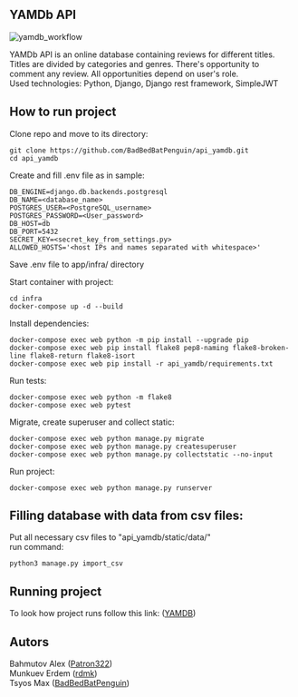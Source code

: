 ## YAMDb API
![yamdb_workflow](https://github.com/BadBedBatPenguin/yamdb_final/actions/workflows/yamdb_workflow.yml/badge.svg)

YAMDb API is an online database containing reviews for different titles. Titles are divided by categories and genres. There's opportunity to comment any review. All opportunities depend on user's role. \
Used technologies: Python, Django, Django rest framework, SimpleJWT

## How to run project

Clone repo and move to its directory:

```Shell
git clone https://github.com/BadBedBatPenguin/api_yamdb.git
cd api_yamdb
```

Create and fill .env file as in sample:
```
DB_ENGINE=django.db.backends.postgresql
DB_NAME=<database_name>
POSTGRES_USER=<PostgreSQL_username>
POSTGRES_PASSWORD=<User_password>
DB_HOST=db
DB_PORT=5432
SECRET_KEY=<secret_key_from_settings.py>
ALLOWED_HOSTS='<host IPs and names separated with whitespace>'
```
Save .env file to app/infra/ directory

Start container with project:

```Shell
cd infra
docker-compose up -d --build
```

Install dependencies:

```Shell
docker-compose exec web python -m pip install --upgrade pip
docker-compose exec web pip install flake8 pep8-naming flake8-broken-line flake8-return flake8-isort
docker-compose exec web pip install -r api_yamdb/requirements.txt
```

Run tests:

```Shell
docker-compose exec web python -m flake8
docker-compose exec web pytest
```

Migrate, create superuser and collect static:
```Shell
docker-compose exec web python manage.py migrate
docker-compose exec web python manage.py createsuperuser
docker-compose exec web python manage.py collectstatic --no-input
```

Run project:

```Shell
docker-compose exec web python manage.py runserver
```

## Filling database with data from csv files:
Put all necessary csv files to "api_yamdb/static/data/" \
run command:

```Shell
python3 manage.py import_csv
```

## Running project
To look how project runs follow this link: ([YAMDB](https://51.250.98.198))
## Autors

Bahmutov Alex ([Patron322](https://github.com/Patron322)) \
Munkuev Erdem ([rdmk](https://github.com/rdmk)) \
Tsyos Max ([BadBedBatPenguin](https://github.com/BadBedBatPenguin))

